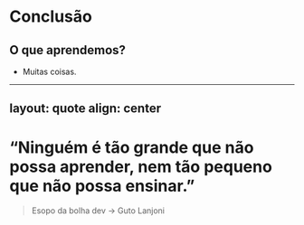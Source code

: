 # Conclusão

## O que aprendemos?

<v-click>

- Muitas coisas.

</v-click>

---
layout: quote
align: center
---


# “Ninguém é tão grande que não possa aprender, nem tão pequeno que não possa ensinar.”

<v-click>

> Esopo da bolha dev -> Guto Lanjoni

</v-click>